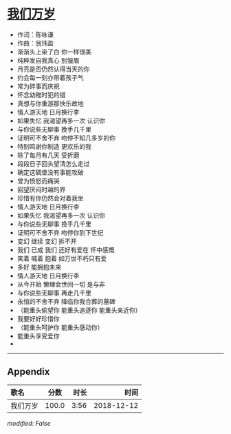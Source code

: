 # [我们万岁](https://music.163.com/song?id=1323304980)

* 作词：陈咏谦
* 作曲：翁玮盈
* 渐渐头上染了白 你一样很美
* 纯粹发自我真心 别皱眉
* 月亮是否仍然认得当天的你
* 约会每一刻亦带着孩子气
* 常为碎事而庆祝
* 怀念幼稚时犯的错
* 真想与你重游那快乐故地
* 情人游天地 日月换行李
* 如果失忆 我渴望再多一次 认识你
* 与你说些无聊事 挽手几千里
* 证明可不舍不弃 吻停不知几多岁的你
* 特别鸣谢你制造 更欢乐的我
* 除了每月有几天 受折磨
* 段段日子回头望清怎么走过
* 确定这碉堡没有事能攻破
* 曾为愤怒而痛哭
* 回望厌闷时越的界
* 珍惜有你仍然会对着我坐
* 情人游天地 日月换行李
* 如果失忆 我渴望再多一次 认识你
* 与你说些无聊事 挽手几千里
* 证明可不舍不弃 吻停你到下世纪
* 变幻 继续 变幻 拆不开
* 我们 已成 我们 还好有爱在 怀中感慨
* 笑着 喊着 抱着 如万世不朽只有爱
* 多好 能拥抱未来
* 情人游天地 日月换行李
* 从今开始 懒理会世间一切 是与非
* 与你说些无聊事 再走几千里
* 永恒的不舍不弃 降临你我合葬的墓碑
* （能重头偷望你 能重头追逐你 能重头亲近你）
* 我要好好珍惜你
* （能重头呵护你 能重头感动你）
* 能重头享受爱你
* 


---

## Appendix

|歌名|分数|时长|时间|
|:---|:---:|---:|---:|
|我们万岁|100.0|3:56|2018-12-12

*modified: False*
